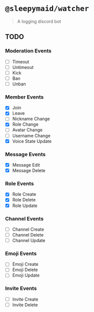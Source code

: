 # `@sleepymaid/watcher`

> A logging discord bot

## TODO

### Moderation Events

- [ ] Timeout
- [ ] Untimeout
- [ ] Kick
- [ ] Ban
- [ ] Unban

### Member Events

- [x] Join
- [x] Leave
- [ ] Nickname Change
- [x] Role Change
- [ ] Avatar Change
- [ ] Username Change
- [x] Voice State Update

### Message Events

- [x] Message Edit
- [x] Message Delete

### Role Events

- [x] Role Create
- [x] Role Delete
- [x] Role Update

### Channel Events

- [ ] Channel Create
- [ ] Channel Delete
- [ ] Channel Update

### Emoji Events

- [ ] Emoji Create
- [ ] Emoji Delete
- [ ] Emoji Update

### Invite Events

- [ ] Invite Create
- [ ] Invite Delete
